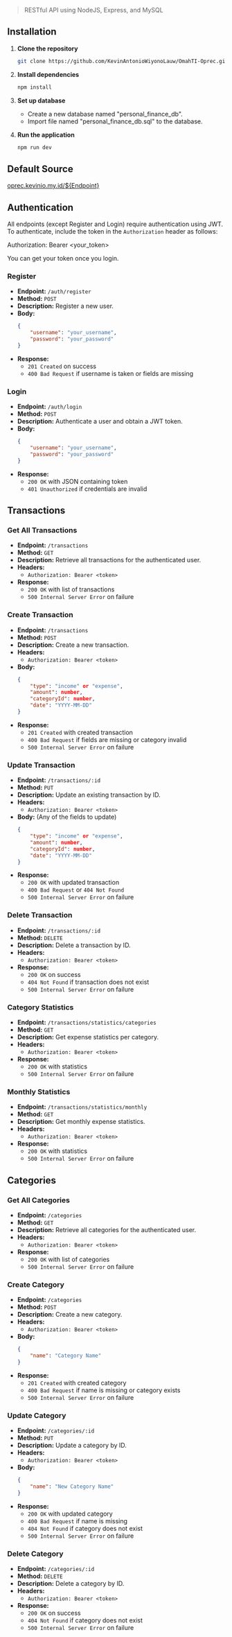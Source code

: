 > RESTful API using NodeJS, Express, and MySQL

## Installation

1. **Clone the repository**
    ```bash
    git clone https://github.com/KevinAntonioWiyonoLauw/OmahTI-Oprec.git
    ```

2. **Install dependencies**
    ```bash
    npm install
    ```

3. **Set up database**
    - Create a new database named "personal_finance_db".
    - Import file named "personal_finance_db.sql" to the database.

4. **Run the application**
    ```bash
    npm run dev
    ```
    
## Default Source
<a href="https://oprec.kevinio.my.id/" target="_blank">oprec.kevinio.my.id/${Endpoint}</a>

## Authentication
All endpoints (except Register and Login) require authentication using JWT. To authenticate, include the token in the `Authorization` header as follows:

Authorization: Bearer <your_token>

You can get your token once you login.

### Register

- **Endpoint:** `/auth/register`
- **Method:** `POST`
- **Description:** Register a new user.
- **Body:**
    ```json
    {
        "username": "your_username",
        "password": "your_password"
    }
    ```
- **Response:**
    - `201 Created` on success
    - `400 Bad Request` if username is taken or fields are missing

### Login

- **Endpoint:** `/auth/login`
- **Method:** `POST`
- **Description:** Authenticate a user and obtain a JWT token.
- **Body:**
    ```json
    {
        "username": "your_username",
        "password": "your_password"
    }
    ```
- **Response:**
    - `200 OK` with JSON containing token
    - `401 Unauthorized` if credentials are invalid

## Transactions

### Get All Transactions

- **Endpoint:** `/transactions`
- **Method:** `GET`
- **Description:** Retrieve all transactions for the authenticated user.
- **Headers:**
    - `Authorization: Bearer <token>`
- **Response:**
    - `200 OK` with list of transactions
    - `500 Internal Server Error` on failure

### Create Transaction

- **Endpoint:** `/transactions`
- **Method:** `POST`
- **Description:** Create a new transaction.
- **Headers:**
    - `Authorization: Bearer <token>`
- **Body:**
    ```json
    {
        "type": "income" or "expense",
        "amount": number,
        "categoryId": number,
        "date": "YYYY-MM-DD"
    }
    ```
- **Response:**
    - `201 Created` with created transaction
    - `400 Bad Request` if fields are missing or category invalid
    - `500 Internal Server Error` on failure

### Update Transaction

- **Endpoint:** `/transactions/:id`
- **Method:** `PUT`
- **Description:** Update an existing transaction by ID.
- **Headers:**
    - `Authorization: Bearer <token>`
- **Body:** (Any of the fields to update)
    ```json
    {
        "type": "income" or "expense",
        "amount": number,
        "categoryId": number,
        "date": "YYYY-MM-DD"
    }
    ```
- **Response:**
    - `200 OK` with updated transaction
    - `400 Bad Request` or `404 Not Found`
    - `500 Internal Server Error` on failure

### Delete Transaction

- **Endpoint:** `/transactions/:id`
- **Method:** `DELETE`
- **Description:** Delete a transaction by ID.
- **Headers:**
    - `Authorization: Bearer <token>`
- **Response:**
    - `200 OK` on success
    - `404 Not Found` if transaction does not exist
    - `500 Internal Server Error` on failure

### Category Statistics

- **Endpoint:** `/transactions/statistics/categories`
- **Method:** `GET`
- **Description:** Get expense statistics per category.
- **Headers:**
    - `Authorization: Bearer <token>`
- **Response:**
    - `200 OK` with statistics
    - `500 Internal Server Error` on failure

### Monthly Statistics

- **Endpoint:** `/transactions/statistics/monthly`
- **Method:** `GET`
- **Description:** Get monthly expense statistics.
- **Headers:**
    - `Authorization: Bearer <token>`
- **Response:**
    - `200 OK` with statistics
    - `500 Internal Server Error` on failure

## Categories

### Get All Categories

- **Endpoint:** `/categories`
- **Method:** `GET`
- **Description:** Retrieve all categories for the authenticated user.
- **Headers:**
    - `Authorization: Bearer <token>`
- **Response:**
    - `200 OK` with list of categories
    - `500 Internal Server Error` on failure

### Create Category

- **Endpoint:** `/categories`
- **Method:** `POST`
- **Description:** Create a new category.
- **Headers:**
    - `Authorization: Bearer <token>`
- **Body:**
    ```json
    {
        "name": "Category Name"
    }
    ```
- **Response:**
    - `201 Created` with created category
    - `400 Bad Request` if name is missing or category exists
    - `500 Internal Server Error` on failure

### Update Category

- **Endpoint:** `/categories/:id`
- **Method:** `PUT`
- **Description:** Update a category by ID.
- **Headers:**
    - `Authorization: Bearer <token>`
- **Body:**
    ```json
    {
        "name": "New Category Name"
    }
    ```
- **Response:**
    - `200 OK` with updated category
    - `400 Bad Request` if name is missing
    - `404 Not Found` if category does not exist
    - `500 Internal Server Error` on failure

### Delete Category

- **Endpoint:** `/categories/:id`
- **Method:** `DELETE`
- **Description:** Delete a category by ID.
- **Headers:**
    - `Authorization: Bearer <token>`
- **Response:**
    - `200 OK` on success
    - `404 Not Found` if category does not exist
    - `500 Internal Server Error` on failure
